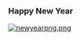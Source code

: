 ### Happy New Year


[![newyearpng.png](https://i.postimg.cc/4yCXxpcy/newyearpng.png)](https://postimg.cc/r09Bh0Q2)

